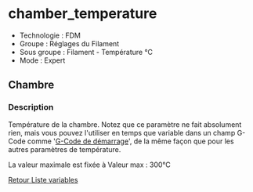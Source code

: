 # chamber_temperature

* Technologie : FDM
* Groupe : Réglages du Filament
* Sous groupe : Filament - Température °C
* Mode : Expert

##  Chambre

### Description

Température de la chambre. Notez que ce paramètre ne fait absolument rien, mais vous pouvez l'utiliser en temps que variable dans un champ G-Code comme '[G-Code de démarrage](start_gcode.md)',  de la même façon que pour les autres paramètres de température.

La valeur maximale est fixée à Valeur max :  300°C

[Retour Liste variables](variable_list.md)